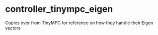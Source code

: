 # controller_tinympc_eigen

Copies over from TinyMPC for reference on how they handle their Eigen vectors